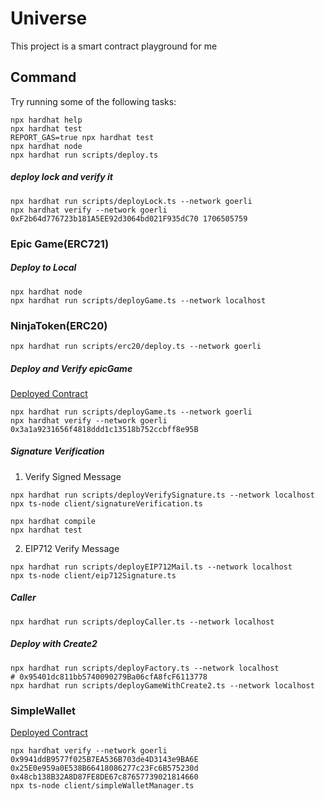 # Universe

This project is a smart contract playground for me

## Command

Try running some of the following tasks:

```shell
npx hardhat help
npx hardhat test
REPORT_GAS=true npx hardhat test
npx hardhat node
npx hardhat run scripts/deploy.ts
```

##### deploy lock and verify it

```shell
npx hardhat run scripts/deployLock.ts --network goerli
npx hardhat verify --network goerli 0xF2b64d776723b181A5EE92d3064bd021F935dC70 1706505759
```

### Epic Game(ERC721)

##### Deploy to Local
```shell
npx hardhat node
npx hardhat run scripts/deployGame.ts --network localhost
```

### NinjaToken(ERC20)
```
npx hardhat run scripts/erc20/deploy.ts --network goerli
```

##### Deploy and Verify epicGame

[Deployed Contract](https://goerli.etherscan.io/address/0x3a1a9231656f4818ddd1c13518b752ccbff8e95B#readContract) 

```shell
npx hardhat run scripts/deployGame.ts --network goerli
npx hardhat verify --network goerli 0x3a1a9231656f4818ddd1c13518b752ccbff8e95B
```

##### Signature Verification

1. Verify Signed Message

```shell
npx hardhat run scripts/deployVerifySignature.ts --network localhost
npx ts-node client/signatureVerification.ts
``` 

```shell
npx hardhat compile
npx hardhat test
```

2. EIP712 Verify Message

```shell
npx hardhat run scripts/deployEIP712Mail.ts --network localhost
npx ts-node client/eip712Signature.ts
```

##### Caller
```shell
npx hardhat run scripts/deployCaller.ts --network localhost
```

##### Deploy with Create2

```shell
npx hardhat run scripts/deployFactory.ts --network localhost 
# 0x95401dc811bb5740090279Ba06cfA8fcF6113778
npx hardhat run scripts/deployGameWithCreate2.ts --network localhost 
```

### SimpleWallet

[Deployed Contract](https://goerli.etherscan.io/address/0x9941ddb9577f025b7ea536b703de4d3143e9ba6e#readContract) 

```
npx hardhat verify --network goerli 0x9941ddB9577f025B7EA536B703de4D3143e9BA6E 0x25E0e959a0E538B66418086277c23Fc6B575230d 0x48cb138B32A8D87FE8DE67c87657739021814660
npx ts-node client/simpleWalletManager.ts
```
